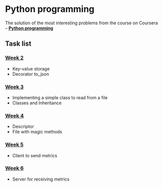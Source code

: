 # Python programming

The solution of the most interesting problems from the course on Coursera – [**Python programming**](https://www.coursera.org/learn/diving-in-python/home/welcome)

## Task list

### [Week 2](https://github.com/DaveFres/Python_Projects/tree/master/coursera/week_2)

* Key-value storage
* Decorator to_json

### [Week 3](https://github.com/DaveFres/Python_Projects/tree/master/coursera/week_3)

* Implementing a simple class to read from a file
* Classes and Inheritance

### [Week 4](https://github.com/DaveFres/Python_Projects/tree/master/coursera/week_4)

* Descriptor
* File with magic methods

### [Week 5](https://github.com/DaveFres/Python_Projects/tree/master/coursera/week_5)

* Client to send metrics

### [Week 6](https://github.com/DaveFres/Python_Projects/tree/master/coursera/week_6)

* Server for receiving metrics




